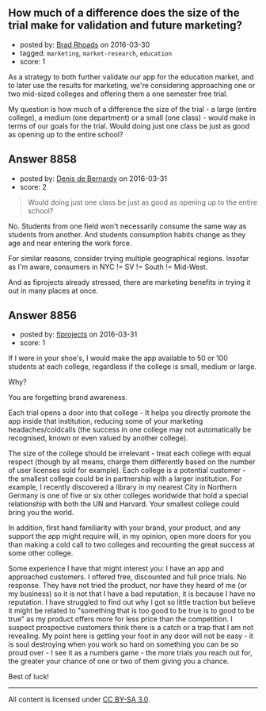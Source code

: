 ## How much of a difference does the size of the trial make for validation and future marketing?

- posted by: [Brad Rhoads](https://stackexchange.com/users/42121/brad-rhoads) on 2016-03-30
- tagged: `marketing`, `market-research`, `education`
- score: 1

As a strategy to both further validate our app for the education market, and to later use the results for marketing, we're considering approaching one or two mid-sized colleges and offering them a one semester free trial.

My question is how much of a difference the size of the trial -  a large (entire college), a medium (one department) or a small (one class) - would make in terms of our goals for the trial. Would doing just one class be just as good as opening up to the entire school?


## Answer 8858

- posted by: [Denis de Bernardy](https://stackexchange.com/users/182468/denis-de-bernardy) on 2016-03-31
- score: 2

> Would doing just one class be just as good as opening up to the entire school?

No. Students from one field won't necessarily consume the same way as students from another. And students consumption habits change as they age and near entering the work force.

For similar reasons, consider trying multiple geographical regions. Insofar as I'm aware, consumers in NYC != SV != South != Mid-West.

And as fiprojects already stressed, there are marketing benefits in trying it out in many places at once.


## Answer 8856

- posted by: [fiprojects](https://stackexchange.com/users/5370155/fiprojects) on 2016-03-31
- score: 1

If I were in your shoe's, I would make the app available to 50 or 100 students at each college, regardless if the college is small, medium or large.

Why?

You are forgetting brand awareness.

Each trial opens a door into that college - It helps you directly promote the app inside that institution, reducing some of your marketing headaches/coldcalls (the success in one college may not automatically be recognised, known or even valued by another college).

The size of the college should be irrelevant - treat each college with equal respect (though by all means, charge them differently based on the number of user licenses sold for example). Each college is a potential customer - the smallest college could be in partnership with a larger institution. For example, I recently discovered a library in my nearest City in Northern Germany is one of five or six other colleges worldwide that hold a special relationship with both the UN and Harvard. Your smallest college could bring you the world.

In addition, first hand familiarity with your brand, your product, and any support the app might require will, in my opinion, open more doors for you than making a cold call to two colleges and recounting the great success at some other college.

Some experience I have that might interest you: I have an app and approached customers. I offered free, discounted and full price trials. No response. They have not tried the product, nor have they heard of me (or my business) so it is not that I have a bad reputation, it is because I have no reputation. I have struggled to find out why I got so little traction but believe it might be related to "something that is too good to be true is to good to be true" as my product offers more for less price than the competition. I suspect prospective customers think there is a catch or a trap that I am not revealing. My point here is getting your foot in any door will not be easy - it is soul destroying when you work so hard on something you can be so proud over - I see it as a numbers game - the more trials you reach out for, the greater your chance of one or two of them giving you a chance.

Best of luck!



---

All content is licensed under [CC BY-SA 3.0](https://creativecommons.org/licenses/by-sa/3.0/).
